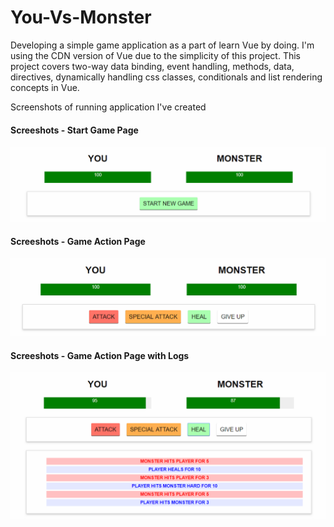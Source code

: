 # You-Vs-Monster
Developing a simple game application as a part of learn Vue by doing. I'm using the CDN version of Vue due to the simplicity of this project. This project covers two-way data binding, event handling, methods, data, directives, dynamically handling css classes, conditionals and list rendering concepts in Vue.

Screenshots of running application I've created
#### Screeshots - Start Game Page
![](https://github.com/Moytri/You-Vs-Monster/blob/master/images/startGame.PNG)
#### Screeshots - Game Action Page
![](https://github.com/Moytri/You-Vs-Monster/blob/master/images/gameActions.PNG)
#### Screeshots - Game Action Page with Logs
![](https://github.com/Moytri/You-Vs-Monster/blob/master/images/gameLog.PNG)

